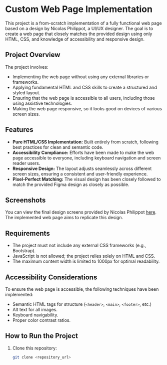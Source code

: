 # Custom Web Page Implementation

This project is a from-scratch implementation of a fully functional web page based on a design by Nicolas Philippot, a UI/UX designer. The goal is to create a web page that closely matches the provided design using only HTML, CSS, and knowledge of accessibility and responsive design.

## Project Overview

The project involves:
- Implementing the web page without using any external libraries or frameworks.
- Applying fundamental HTML and CSS skills to create a structured and styled layout.
- Ensuring that the web page is accessible to all users, including those using assistive technologies.
- Making the web page responsive, so it looks good on devices of various screen sizes.

## Features

- **Pure HTML/CSS Implementation:** Built entirely from scratch, following best practices for clean and semantic code.
- **Accessibility Compliance:** Efforts have been made to make the web page accessible to everyone, including keyboard navigation and screen reader users.
- **Responsive Design:** The layout adjusts seamlessly across different screen sizes, ensuring a consistent and user-friendly experience.
- **Pixel-Perfect Matching:** The visual design has been closely followed to match the provided Figma design as closely as possible.

## Screenshots

You can view the final design screens provided by Nicolas Philippot [here](URL_TO_FINAL_SCREENS). The implemented web page aims to replicate this design.

## Requirements

- The project must not include any external CSS frameworks (e.g., Bootstrap).
- JavaScript is not allowed; the project relies solely on HTML and CSS.
- The maximum content width is limited to 1000px for optimal readability.

## Accessibility Considerations

To ensure the web page is accessible, the following techniques have been implemented:
- Semantic HTML tags for structure (`<header>`, `<main>`, `<footer>`, etc.)
- Alt text for all images.
- Keyboard navigability.
- Proper color contrast ratios.

## How to Run the Project

1. Clone this repository:
   ```bash
   git clone <repository_url>
